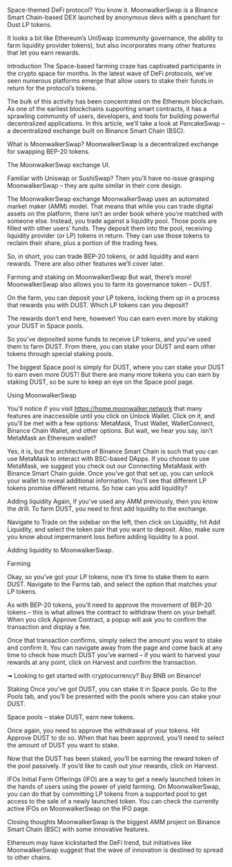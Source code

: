 Space-themed DeFi protocol? You know it. MoonwalkerSwap is a Binance Smart Chain-based DEX launched by anonymous devs with a penchant for Dust LP tokens.

It looks a bit like Ethereum’s UniSwap (community governance, the ability to farm liquidity provider tokens), but also incorporates many other features that let you earn rewards.


Introduction
The Space-based farming craze has captivated participants in the crypto space for months. In the latest wave of DeFi protocols, we’ve seen numerous platforms emerge that allow users to stake their funds in return for the protocol’s tokens.

The bulk of this activity has been concentrated on the Ethereum blockchain. As one of the earliest blockchains supporting smart contracts, it has a sprawling community of users, developers, and tools for building powerful decentralized applications.
In this article, we’ll take a look at PancakeSwap – a decentralized exchange built on Binance Smart Chain (BSC).


What is MoonwalkerSwap?
MoonwalkerSwap is a decentralized exchange for swapping BEP-20 tokens.



The MoonwalkerSwap exchange UI.

Familiar with Uniswap or SushiSwap? Then you’ll have no issue grasping MoonwalkerSwap – they are quite similar in their core design.


The MoonwalkerSwap exchange
MoonwalkerSwap uses an automated market maker (AMM) model. That means that while you can trade digital assets on the platform, there isn’t an order book where you’re matched with someone else. Instead, you trade against a liquidity pool.
Those pools are filled with other users’ funds. They deposit them into the pool, receiving liquidity provider (or LP) tokens in return. They can use those tokens to reclaim their share, plus a portion of the trading fees. 

So, in short, you can trade BEP-20 tokens, or add liquidity and earn rewards. There are also other features we’ll cover later.



Farming and staking on MoonwalkerSwap
But wait, there’s more! MoonwalkerSwap also allows you to farm its governance token – DUST.


On the farm, you can deposit your LP tokens, locking them up in a process that rewards you with DUST. Which LP tokens can you deposit? 


The rewards don’t end here, however! You can earn even more by staking your DUST in Space pools.

So you’ve deposited some funds to receive LP tokens, and you’ve used them to farm DUST. From there, you can stake your DUST and earn other tokens through special staking pools.

The biggest Space pool is simply for DUST, where you can stake your DUST to earn even more DUST! But there are many more tokens you can earn by staking DUST, so be sure to keep an eye on the Space pool page.


Using MoonwalkerSwap

You’ll notice if you visit https://home.moonwalker.network that many features are inaccessible until you click on Unlock Wallet. Click on it, and you’ll be met with a few options: MetaMask, Trust Wallet, WalletConnect, Binance Chain Wallet, and other options. 
But wait, we hear you say, isn’t MetaMask an Ethereum wallet?

Yes, it is, but the architecture of Binance Smart Chain is such that you can use MetaMask to interact with BSC-based DApps. If you choose to use MetaMask, we suggest you check out our Connecting MetaMask with Binance Smart Chain guide.
Once you’ve got that set up, you can unlock your wallet to reveal additional information. You’ll see that different LP tokens promise different returns. So how can you add liquidity?



Adding liquidity
Again, if you’ve used any AMM previously, then you know the drill. To farm DUST, you need to first add liquidity to the exchange.

Navigate to Trade on the sidebar on the left, then click on Liquidity, hit Add Liquidity, and select the token pair that you want to deposit. Also, make sure you know about impermanent loss before adding liquidity to a pool.


Adding liquidity to MoonwalkerSwap.



Farming

Okay, so you’ve got your LP tokens, now it’s time to stake them to earn DUST. Navigate to the Farms tab, and select the option that matches your LP tokens.

As with BEP-20 tokens, you’ll need to approve the movement of BEP-20 tokens – this is what allows the contract to withdraw them on your behalf. When you click Approve Contract, a popup will ask you to confirm the transaction and display a fee.

Once that transaction confirms, simply select the amount you want to stake and confirm it. You can navigate away from the page and come back at any time to check how much DUST you’ve earned – if you want to harvest your rewards at any point, click on Harvest and confirm the transaction.

➟ Looking to get started with cryptocurrency? Buy BNB on Binance!


Staking
Once you’ve got DUST, you can stake it in Space pools. Go to the Pools tab, and you’ll be presented with the pools where you can stake your DUST.


Space pools – stake DUST, earn new tokens.

Once again, you need to approve the withdrawal of your tokens. Hit Approve DUST to do so. When that has been approved, you’ll need to select the amount of DUST you want to stake.

Now that the DUST has been staked, you’ll be earning the reward token of the pool passively. If you’d like to cash out your rewards, click on Harvest.


IFOs
Initial Farm Offerings (IFO) are a way to get a newly launched token in the hands of users using the power of yield farming. On MoonwalkerSwap, you can do that by committing LP tokens from a supported pool to get access to the sale of a newly launched token.
You can check the currently active IFOs on MoonwalkerSwap on the IFO page.


Closing thoughts
MoonwalkerSwap is the biggest AMM project on Binance Smart Chain (BSC) with some innovative features.

Ethereum may have kickstarted the DeFi trend, but initiatives like MoonwalkerSwap suggest that the wave of innovation is destined to spread to other chains.